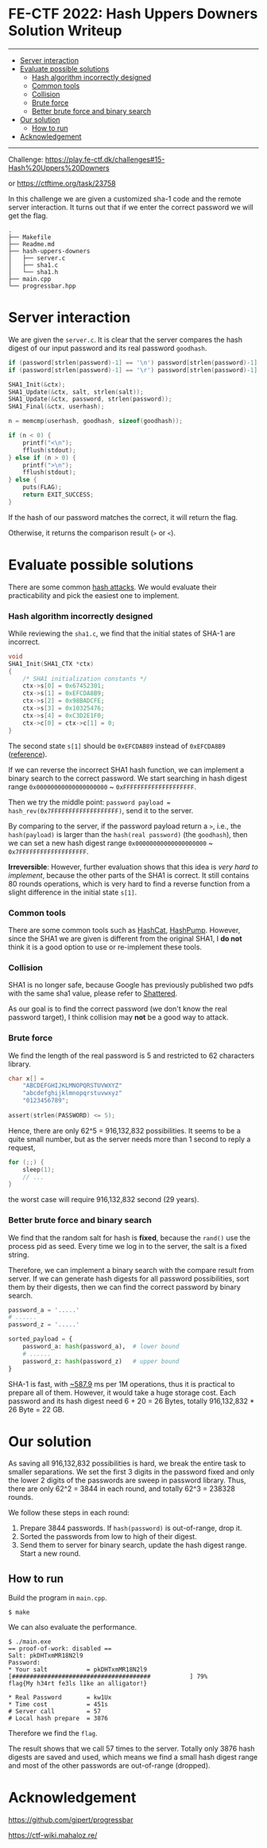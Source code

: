 # FE-CTF 2022: Hash Uppers Downers Solution Writeup

---

- [Server interaction](#server-interaction)
- [Evaluate possible solutions](#evaluate-possible-solutions)
    + [Hash algorithm incorrectly designed](#hash-algorithm-incorrectly-designed)
    + [Common tools](#common-tools)
    + [Collision](#collision)
    + [Brute force](#brute-force)
    + [Better brute force and binary search](#better-brute-force-and-binary-search)
- [Our solution](#our-solution)
  * [How to run](#how-to-run)
- [Acknowledgement](#acknowledgement)

---

Challenge: https://play.fe-ctf.dk/challenges#15-Hash%20Uppers%20Downers 

or https://ctftime.org/task/23758

In this challenge we are given a customized sha-1 code and the remote server interaction.
It turns out that if we enter the correct password we will get the flag.

```angular2html
.
├── Makefile
├── Readme.md
├── hash-uppers-downers
│   ├── server.c       
│   ├── sha1.c
│   └── sha1.h
├── main.cpp
└── progressbar.hpp
```

# Server interaction

We are given the `server.c`. 
It is clear that the server compares the hash digest of our input password and its real password `goodhash`.

```C
if (password[strlen(password)-1] == '\n') password[strlen(password)-1] = '\0';
if (password[strlen(password)-1] == '\r') password[strlen(password)-1] = '\0';

SHA1_Init(&ctx);
SHA1_Update(&ctx, salt, strlen(salt));
SHA1_Update(&ctx, password, strlen(password));
SHA1_Final(&ctx, userhash);

n = memcmp(userhash, goodhash, sizeof(goodhash));

if (n < 0) {
    printf("<\n");
    fflush(stdout);
} else if (n > 0) {
    printf(">\n");
    fflush(stdout);
} else {
    puts(FLAG);
    return EXIT_SUCCESS;
}
```

If the hash of our password matches the correct, it will return the flag. 

Otherwise, it returns the comparison result (`>` or `<`).

# Evaluate possible solutions

There are some common [hash attacks](https://ctf-wiki.mahaloz.re/crypto/hash/attack/). 
We would evaluate their practicability and pick the easiest one to implement. 

### Hash algorithm incorrectly designed

While reviewing the `sha1.c`, we find that the initial states of SHA-1 are incorrect.

```C
void
SHA1_Init(SHA1_CTX *ctx)
{
    /* SHA1 initialization constants */
    ctx->s[0] = 0x67452301;
    ctx->s[1] = 0xEFCDA8B9;
    ctx->s[2] = 0x98BADCFE;
    ctx->s[3] = 0x10325476;
    ctx->s[4] = 0xC3D2E1F0;
    ctx->c[0] = ctx->c[1] = 0;
}
```

The second state `s[1]` should be `0xEFCDAB89` instead of `0xEFCDA8B9` 
([reference](https://en.wikipedia.org/wiki/SHA-1#SHA-1_pseudocode)).

If we can reverse the incorrect SHA1 hash function, we can implement a binary search to the correct password.
We start searching in hash digest range `0x00000000000000000000` ~ `0xFFFFFFFFFFFFFFFFFFFF`.

Then we try the middle point:
`password payload = hash_rev(0x7FFFFFFFFFFFFFFFFFFF)`, send it to the server.

By comparing to the server, if the password payload return a `>`, 
i.e., the `hash(payload)` is larger than the `hash(real password)` (the `goodhash`),
then we can set a new hash digest range `0x00000000000000000000` ~ `0x7FFFFFFFFFFFFFFFFFFF`.

**Irreversible**:
However, further evaluation shows that this idea is _very hard to implement_, because 
the other parts of the SHA1 is correct. 
It still contains 80 rounds operations, 
which is very hard to find a reverse function from a slight difference in the initial state `s[1]`. 

### Common tools

There are some common tools such as [HashCat](https://hashcat.net/hashcat/),
[HashPump](https://github.com/bwall/HashPump).
However, since the SHA1 we are given is different from the original SHA1, 
I **do not** think it is a good option to use or re-implement these tools.

### Collision

SHA1 is no longer safe, because Google has previously published two pdfs with the same sha1 value, please refer to [Shattered](https://shattered.io/).

As our goal is to find the correct password (we don't know the real password target), 
I think collision may **not** be a good way to attack.


### Brute force

We find the length of the real password is 5 and 
restricted to 62 characters library.

```C
char x[] =
    "ABCDEFGHIJKLMNOPQRSTUVWXYZ"
    "abcdefghijklmnopqrstuvwxyz"
    "0123456789";
    
assert(strlen(PASSWORD) <= 5);
```

Hence, there are only 62^5 = 916,132,832 possibilities. 
It seems to be a quite small number, but as the server needs more than
1 second to reply a request,

```C
for (;;) {
    sleep(1);
    // ...
}
```

the worst case will require 916,132,832 second (29 years).

### Better brute force and binary search

We find that the random salt for hash is **fixed**,
because the `rand()` use the process pid as seed.
Every time we log in to the server, the salt is a fixed string.

Therefore, we can implement a binary search with the compare result 
from server.
If we can generate hash digests for all password possibilities, sort 
them by their digests, then we can find the correct password by binary search.

```python
password_a = '.....'
# ......
password_z = '.....'

sorted_payload = {
    password_a: hash(password_a),  # lower bound
    # ......
    password_z: hash(password_z)   # upper bound
}
```

SHA-1 is fast, with [~587.9](https://automationrhapsody.com/md5-sha-1-sha-256-sha-512-speed-performance/) ms per 1M operations, thus 
it is practical to prepare all of them.
However, it would take a huge storage cost. Each password and its hash digest need 6 + 20 = 26 Bytes, totally 
916,132,832 * 26 Byte = 22 GB.

# Our solution

As saving all 916,132,832 possibilities is hard, we break the entire task to smaller separations.
We set the first 3 digits in the password fixed and only the lower 2 digits of the passwords are sweep in password 
library. 
Thus, there are only 62^2 = 3844 in each round, and totally 62^3 = 238328 rounds.

We follow these steps in each round:
1. Prepare 3844 passwords. If `hash(password)` is out-of-range, drop it. 
2. Sorted the passwords from low to high of their digest.
3. Send them to server for binary search, update the hash digest range. Start a new round.

## How to run

Build the program in `main.cpp`.

```
$ make
```

We can also evaluate the performance.

```
$ ./main.exe
== proof-of-work: disabled ==
Salt: pkDHTxmMR18N2l9
Password: 
* Your salt           = pkDHTxmMR18N2l9
[#######################################           ] 79%
flag{My h34rt fe3ls l1ke an alligator!}

* Real Password       = kw1Ux
* Time cost           = 451s
# Server call         = 57
# Local hash prepare  = 3876
```

Therefore we find the `flag`. 

The result shows that we call 57 times to the server.
Totally only 3876 hash digests are saved and used, which means we find a small hash digest range and most of the other
passwords are out-of-range (dropped).

# Acknowledgement

https://github.com/gipert/progressbar

https://ctf-wiki.mahaloz.re/